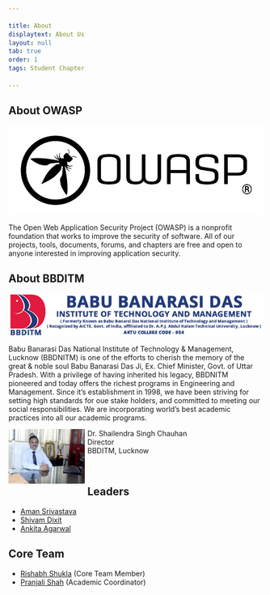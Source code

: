 ```yaml
---

title: About
displaytext: About Us
layout: null
tab: true
order: 1
tags: Student Chapter

---
```


## About OWASP
<img src="assets/images/logo1.png"/>

The Open Web Application Security Project (OWASP) is a nonprofit foundation that works to improve the security of software. All of our projects, tools, documents, forums, and chapters are free and open to anyone interested in improving application security.

## About BBDITM
<img src="assets/images/bbditm-logo.png" />

<p>Babu Banarasi Das National Institute of Technology & Management, Lucknow (BBDNITM) is one of the efforts to cherish the memory of the great & noble soul Babu Banarasi Das Ji, Ex. Chief Minister, Govt. of Uttar Pradesh.
With a privilege of having inherited his legacy, BBDNITM pioneered and today offers the richest programs in Engineering and Management. Since it’s establishment in 1998, we have been striving for setting high standards for oue stake holders, and committed to meeting our social responsibilities. We are incorporating world’s best academic practices into all our academic programs.</p>


<img src="assets/images/director.png" style="float: left; width: 30%; margin-right: 1%; margin-bottom: 0.5em;">
<p>
Dr. Shailendra Singh Chauhan<br>
Director<br>
BBDITM, Lucknow<br>
</p>
<br>

## Leaders
* [Aman Srivastava](https://www.linkedin.com/in/a-manonearth/)
* [Shivam Dixit]()
* [Ankita Agarwal](https://www.linkedin.com/in/ankita-agarwal-0a2a561a5)


## Core Team
* [Rishabh Shukla](https://www.linkedin.com/in/0xrishabh/) (Core Team Member)
* [Pranjali Shah](https://www.linkedin.com/in/pranjali-shah-7409351bb/) (Academic Coordinator)
